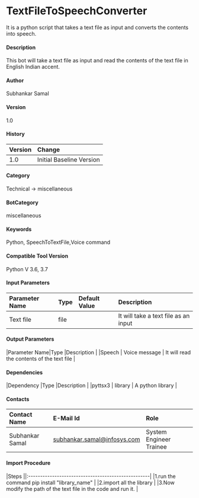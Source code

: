 # TextFileToSpeechConverter
It is a python script that takes a text file as input and converts the contents into speech.


#### Description
This bot will take a text file as input and read the contents of the text file in English Indian accent.



#### Author
Subhankar Samal

#### Version
1.0

#### History
|Version|Change |
|:------|:-----------------------|
|1.0 |Initial Baseline Version|

#### Category
Technical -> miscellaneous

#### BotCategory
miscellaneous

#### Keywords
Python, SpeechToTextFile,Voice command

#### Compatible Tool Version
Python V 3.6, 3.7

#### Input Parameters
|Parameter Name|Type |Default Value |Description |
|:-------------|:-----|:--------------------|:----------------------------------------------------|
|Text file|file  |    |It will take a text file as an input|

#### Output Parameters
|Parameter Name|Type |Description |
|Speech | Voice message | It will read the contents of the text file |



#### Dependencies
|Dependency |Type |Description |
|pyttsx3 | library | A python library |


#### Contacts
|Contact Name |E-Mail Id |Role |
|:----------------------|:----------------------------|:---------------------------|
|Subhankar Samal |subhankar.samal@infosys.com |System Engineer Trainee |

#### Import Procedure
|Steps ||:---------------------------------------------------|
|1.run the command pip install "library_name" |
|2.import all the library |
|3.Now modify the path of the text file in the code and run it. |
